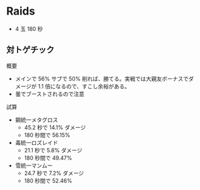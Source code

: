 # Raids

- 4 玉 180 秒

## 対トゲチック

概要

- メインで 56% サブで 50% 削れば、勝てる。実戦では大親友ボーナスでダメージが 1.1 倍になるので、すこし余裕がある。
- 曇でブーストされるので注意

試算

- 鋼統一メタグロス
  - 45.2 秒で 14.1% ダメージ
  - 180 秒間で 56.15%
- 毒統一ロズレイド
  - 21.1 秒で 5.8% ダメージ
  - 180 秒間で 49.47%
- 雪統一マンムー
  - 24.7 秒で 7.2% ダメージ
  - 180 秒間で 52.46%

